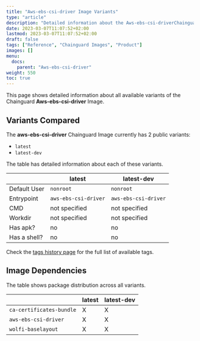 ```yaml
---
title: "Aws-ebs-csi-driver Image Variants"
type: "article"
description: "Detailed information about the Aws-ebs-csi-driverChainguard Image variants"
date: 2023-03-07T11:07:52+02:00
lastmod: 2023-03-07T11:07:52+02:00
draft: false
tags: ["Reference", "Chainguard Images", "Product"]
images: []
menu:
  docs:
    parent: "Aws-ebs-csi-driver"
weight: 550
toc: true
---
```


This page shows detailed information about all available variants of the Chainguard **Aws-ebs-csi-driver** Image.

## Variants Compared
The **aws-ebs-csi-driver** Chainguard Image currently has 2 public variants: 

- `latest`
- `latest-dev`

The table has detailed information about each of these variants.

|              | latest               | latest-dev           |
|--------------|----------------------|----------------------|
| Default User | `nonroot`            | `nonroot`            |
| Entrypoint   | `aws-ebs-csi-driver` | `aws-ebs-csi-driver` |
| CMD          | not specified        | not specified        |
| Workdir      | not specified        | not specified        |
| Has apk?     | no                   | no                   |
| Has a shell? | no                   | no                   |

Check the [tags history page](/chainguard/chainguard-images/reference/aws-ebs-csi-driver/tags_history/) for the full list of available tags.
## Image Dependencies
The table shows package distribution across all variants.

|                          | latest | latest-dev |
|--------------------------|--------|------------|
| `ca-certificates-bundle` | X      | X          |
| `aws-ebs-csi-driver`     | X      | X          |
| `wolfi-baselayout`       | X      | X          |
